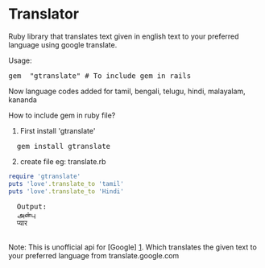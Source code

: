 Translator
==========

Ruby library that translates text given in english text to your preferred language using google translate.

Usage:
<pre>
gem  "gtranslate" # To include gem in rails
</pre>
Now language codes added for tamil, bengali, telugu, hindi, malayalam, kananda

How to include gem in ruby file?

1. First install 'gtranslate'
<pre>
  gem install gtranslate
</pre>

2. create file eg: translate.rb
  ```ruby
  require 'gtranslate'
  puts 'love'.translate_to 'tamil'
  puts 'love'.translate_to 'Hindi'
  ```
  <pre>
  Output:
  அன்பு
  प्यार
  </pre>

Note: This is unofficial api for [Google] [1]. Which translates the given text to your preferred language from translate.google.com

[1]: http://translate.google.com "Google"
